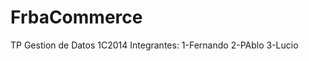 FrbaCommerce
============

TP Gestion de Datos 1C2014
Integrantes:
  1-Fernando
  2-PAblo
  3-Lucio 
